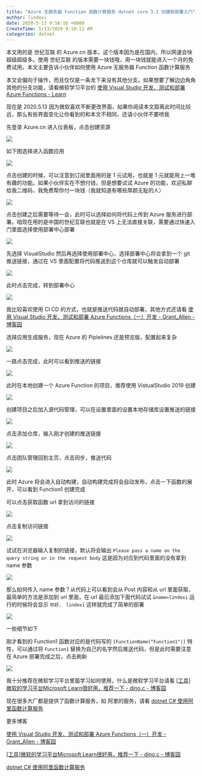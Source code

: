 ```yaml
---
title: "Azure 无服务器 Function 函数计算服务 dotnet core 3.1 创建和部署入门"
author: lindexi
date: 2020-5-13 9:58:16 +0800
CreateTime: 5/13/2020 9:18:11 AM
categories: dotnet
---
```


本文用的是 世纪互联 的 Azure.cn 版本，这个版本因为是在国内，所以网速会快超级超级多。使用 世纪互联 的版本需要一块钱哦，用一块钱就能进入一个月的免费试用。本文主要告诉小伙伴如何使用 Azure 无服务器 Function 函数计算服务

<!--more-->


<!-- CreateTime:5/13/2020 9:18:11 AM -->

<!-- 发布 -->

本文会偏向于操作，而且仅仅是一条龙下来没有其他分支。如果想要了解边边角角其他的分支功能，请看微软学习平台的 [使用 Visual Studio 开发、测试和部署 Azure Functions - Learn](https://docs.microsoft.com/zh-cn/learn/modules/develop-test-deploy-azure-functions-with-visual-studio/ )

现在是 2020.5.13 因为微软喜欢不断更改界面，如果你阅读本文距离此时间比较远，那么有些界面变化让你看到的和本文不相同，还请小伙伴不要喷我

先登录 Azure.cn 进入仪表板，点击创建资源

<!-- ![](image/Azure 无服务器 Function 函数计算服务 dotnet core 3.1 创建和部署入门/Azure 无服务器 Function 函数计算服务 dotnet core 3.1 创建和部署入门0.png) -->

![](http://image.acmx.xyz/lindexi%2F2020513924362886.jpg)

如下图选择进入函数应用

<!-- ![](image/Azure 无服务器 Function 函数计算服务 dotnet core 3.1 创建和部署入门/Azure 无服务器 Function 函数计算服务 dotnet core 3.1 创建和部署入门1.png) -->

![](http://image.acmx.xyz/lindexi%2F202051392555629.jpg)

点击创建的时候，可以注意到订阅里面用的是 1 元试用，也就是 1 元就能用上一堆有趣的功能。如果小伙伴实在不想付钱，但是想要试试 Azure 的功能，欢迎私聊给我二维码，我免费帮你付一块钱（我就知道有哪些厚颜无耻的人）

<!-- ![](image/Azure 无服务器 Function 函数计算服务 dotnet core 3.1 创建和部署入门/Azure 无服务器 Function 函数计算服务 dotnet core 3.1 创建和部署入门2.png) -->

![](http://image.acmx.xyz/lindexi%2F2020513926484075.jpg)

点击创建之后需要等待一会，此时可以选择如何将代码上传到 Azure 服务进行部署。咱现在用的是中国的世纪互联也就是在 VS 上无法直接关联，需要通过快速入门里面选择使用部署中心部署

<!-- ![](image/Azure 无服务器 Function 函数计算服务 dotnet core 3.1 创建和部署入门/Azure 无服务器 Function 函数计算服务 dotnet core 3.1 创建和部署入门3.png) -->

![](http://image.acmx.xyz/lindexi%2F202051393652453.jpg)

先选择 VisualStudio 然后再选择使用部署中心，选择部署中心将会拿到一个 git 推送链接，通过在 VS 里面配置将代码推送到这个仓库就可以触发自动部署

<!-- ![](image/Azure 无服务器 Function 函数计算服务 dotnet core 3.1 创建和部署入门/Azure 无服务器 Function 函数计算服务 dotnet core 3.1 创建和部署入门4.png) -->

![](http://image.acmx.xyz/lindexi%2F2020513937114457.jpg)

此时点击完成，转到部署中心

<!-- ![](image/Azure 无服务器 Function 函数计算服务 dotnet core 3.1 创建和部署入门/Azure 无服务器 Function 函数计算服务 dotnet core 3.1 创建和部署入门5.png) -->

![](http://image.acmx.xyz/lindexi%2F2020513942291266.jpg)

我比较喜欢使用 CI CD 的方式，也就是推送代码就自动部署，其他方式还请看 [使用 Visual Studio 开发、测试和部署 Azure Functions（一）开发 - Grant_Allen - 博客园](https://www.cnblogs.com/AllenMaster/p/12633088.html )

选择应用生成服务，现在 Azure 的 Piplelines 还是预览版，配置起来复杂

<!-- ![](image/Azure 无服务器 Function 函数计算服务 dotnet core 3.1 创建和部署入门/Azure 无服务器 Function 函数计算服务 dotnet core 3.1 创建和部署入门7.png) -->

![](http://image.acmx.xyz/lindexi%2F202051394520248.jpg)

一路点击完成，此时可以看到推送的链接

<!-- ![](image/Azure 无服务器 Function 函数计算服务 dotnet core 3.1 创建和部署入门/Azure 无服务器 Function 函数计算服务 dotnet core 3.1 创建和部署入门8.png) -->

![](http://image.acmx.xyz/lindexi%2F20205139461122.jpg)

此时在本地创建一个 Azure Function 的项目，推荐使用 VistualStudio 2019 创建

<!-- ![](image/Azure 无服务器 Function 函数计算服务 dotnet core 3.1 创建和部署入门/Azure 无服务器 Function 函数计算服务 dotnet core 3.1 创建和部署入门11.png) -->

![](http://image.acmx.xyz/lindexi%2F2020513949307147.jpg)

创建项目之后加入源代码管理，可以在设置里面的设置本地存储库设置推送的链接

<!-- ![](image/Azure 无服务器 Function 函数计算服务 dotnet core 3.1 创建和部署入门/Azure 无服务器 Function 函数计算服务 dotnet core 3.1 创建和部署入门6.png) -->

![](http://image.acmx.xyz/lindexi%2F2020513944353712.jpg)

点击添加仓库，输入刚才创建的推送链接

<!-- ![](image/Azure 无服务器 Function 函数计算服务 dotnet core 3.1 创建和部署入门/Azure 无服务器 Function 函数计算服务 dotnet core 3.1 创建和部署入门9.png) -->

![](http://image.acmx.xyz/lindexi%2F202051394763137.jpg)

点击团队管理回到主页，点击同步，推送代码

<!-- ![](image/Azure 无服务器 Function 函数计算服务 dotnet core 3.1 创建和部署入门/Azure 无服务器 Function 函数计算服务 dotnet core 3.1 创建和部署入门10.png) -->

![](http://image.acmx.xyz/lindexi%2F202051394747519.jpg)

此时 Azure 将会进入自动构建，自动构建完成将会自动发布，点击一下函数的展开，可以看到 Function1 创建完成

可以点击获取函数 url 拿到访问的链接

<!-- ![](image/Azure 无服务器 Function 函数计算服务 dotnet core 3.1 创建和部署入门/Azure 无服务器 Function 函数计算服务 dotnet core 3.1 创建和部署入门12.png) -->

![](http://image.acmx.xyz/lindexi%2F202051395055548.jpg)

点击复制访问链接

<!-- ![](image/Azure 无服务器 Function 函数计算服务 dotnet core 3.1 创建和部署入门/Azure 无服务器 Function 函数计算服务 dotnet core 3.1 创建和部署入门13.png) -->

![](http://image.acmx.xyz/lindexi%2F202051395027321.jpg)

试试在浏览器输入复制的链接，默认将会输出 `Please pass a name on the query string or in the request body` 这是因为对应到代码里面的没有拿到 name 参数

<!-- ![](image/Azure 无服务器 Function 函数计算服务 dotnet core 3.1 创建和部署入门/Azure 无服务器 Function 函数计算服务 dotnet core 3.1 创建和部署入门14.png) -->

![](http://image.acmx.xyz/lindexi%2F202051395144595.jpg)

那么如何传入 name 参数？从代码上可以看到会从 Post 内容和从 url 里面获取，最简单的方法是添加到 url 里面，在 url 最后添加下面代码试试 `&name=lindexi` 运行的时候将会显示 `你好， lindexi` 这样就完成了简单的部署

<!-- ![](image/Azure 无服务器 Function 函数计算服务 dotnet core 3.1 创建和部署入门/Azure 无服务器 Function 函数计算服务 dotnet core 3.1 创建和部署入门15.png) -->

![](http://image.acmx.xyz/lindexi%2F202051395253584.jpg)

一些细节如下

刚才看到的 Function1 函数对应的是代码写的 `[FunctionName("Function1")]` 特性，可以通过将 `Function1` 替换为自己的名字然后推送代码，但是此时需要注意在 Azure 部署完成之后，点击刷新

<!-- ![](image/Azure 无服务器 Function 函数计算服务 dotnet core 3.1 创建和部署入门/Azure 无服务器 Function 函数计算服务 dotnet core 3.1 创建和部署入门16.png) -->

![](http://image.acmx.xyz/lindexi%2F202051395634912.jpg)

我十分推荐在微软学习平台里面学习如何使用，什么是微软学习平台请看 [[工具]微软的学习平台Microsoft Learn很好用，推荐一下 - dino.c - 博客园](https://www.cnblogs.com/dino623/p/get_started_using_Microsoft_Learn.html )

现在很多大厂都是提供了函数计算服务，如 阿里的服务，请看 [dotnet C# 使用阿里函数计算服务](https://blog.lindexi.com/post/dotnet-C-%E4%BD%BF%E7%94%A8%E9%98%BF%E9%87%8C%E5%87%BD%E6%95%B0%E8%AE%A1%E7%AE%97%E6%9C%8D%E5%8A%A1.html )

更多博客

[使用 Visual Studio 开发、测试和部署 Azure Functions（一）开发 - Grant_Allen - 博客园](https://www.cnblogs.com/AllenMaster/p/12633088.html )

[[工具]微软的学习平台Microsoft Learn很好用，推荐一下 - dino.c - 博客园](https://www.cnblogs.com/dino623/p/get_started_using_Microsoft_Learn.html )

[dotnet C# 使用阿里函数计算服务](https://blog.lindexi.com/post/dotnet-C-%E4%BD%BF%E7%94%A8%E9%98%BF%E9%87%8C%E5%87%BD%E6%95%B0%E8%AE%A1%E7%AE%97%E6%9C%8D%E5%8A%A1.html )


